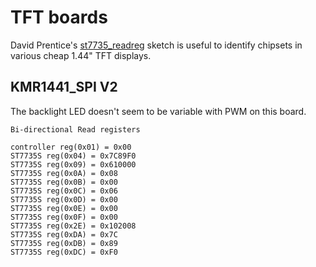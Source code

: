 TFT boards
==========

David Prentice's 
[st7735_readreg](https://github.com/prenticedavid/TFT_SPI_kbv) 
sketch is useful to identify chipsets in various cheap 1.44" TFT displays.

KMR1441_SPI V2
--------------
The backlight LED doesn't seem to be variable with PWM on this board.

```
Bi-directional Read registers

controller reg(0x01) = 0x00
ST7735S reg(0x04) = 0x7C89F0
ST7735S reg(0x09) = 0x610000
ST7735S reg(0x0A) = 0x08
ST7735S reg(0x0B) = 0x00
ST7735S reg(0x0C) = 0x06
ST7735S reg(0x0D) = 0x00
ST7735S reg(0x0E) = 0x00
ST7735S reg(0x0F) = 0x00
ST7735S reg(0x2E) = 0x102008
ST7735S reg(0xDA) = 0x7C
ST7735S reg(0xDB) = 0x89
ST7735S reg(0xDC) = 0xF0
```
